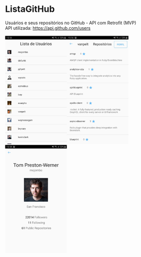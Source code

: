 # ListaGitHub
Usuários e seus repositórios no GitHub - API com Retrofit (MVP)
</br>
API utilizada: <https://api.github.com/users>
</br>
</br>
<img src="images/ss1.jpg" height="350" width="200"><img src="images/ss2.jpg" height="350" width="200"><img src="images/ss3.jpg" height="350" width="200">
